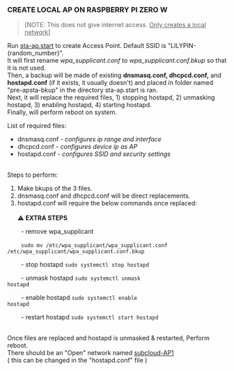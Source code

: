 ### CREATE LOCAL AP ON RASPBERRY PI ZERO W
>[NOTE: This does not give internet access.  <ins>Only creates a local network</ins>]

Run [sta-ap.start](https://github.com/TROUBLESOM0/LilyPin/blob/b9e88e76c2e1648bf5a3e136397312ed4aaf1bb0/sta-ap/sta-ap.start) to create Access Point.  Default SSID is "LILYPIN-{random_number}".<br>
It will first rename *wpa_supplicant.conf* to *wpa_supplicant.conf.bkup* so that it is not used.<br>
Then, a backup will be made of existing **dnsmasq.conf, dhcpcd.conf,** and **hostapd.conf** (if it exists, it usually doesn't) and placed in folder named "pre-apsta-bkup" in the directory sta-ap.start is ran.<br>
Next, it will replace the required files, 1) stopping hostapd, 2) unmasking hostapd, 3) enabling hostapd, 4) starting hostapd.<br>
Finally, will perform reboot on system.

List of required files:
- dnsmasq.conf - *configures ip range and interface*
- dhcpcd.conf - *configures device ip as AP*
- hostapd.conf - *configures SSID and security settings*
<br>
Steps to perform:

1. Make bkups of the 3 files.
2. dnsmasq.conf and dhcpcd.conf will be direct replacements.
3. hostapd.conf will require the below commands once replaced:
<br></br>
:warning: **EXTRA STEPS**

&nbsp; &nbsp; &nbsp; &nbsp; - remove wpa_supplicant 

&nbsp; &nbsp; &nbsp; &nbsp; <code>sudo mv /etc/wpa_supplicant/wpa_supplicant.conf /etc/wpa_supplicant/wpa_supplicant.conf.bkup</code>

&nbsp; &nbsp; &nbsp; &nbsp; - stop hostapd <code>sudo systemctl stop hostapd</code>

&nbsp; &nbsp; &nbsp; &nbsp; - unmask hostapd <code>sudo systemctl unmask hostapd</code>

&nbsp; &nbsp; &nbsp; &nbsp; - enable hostapd <code>sudo systemctl enable hostapd</code>

&nbsp; &nbsp; &nbsp; &nbsp; - restart hostapd <code>sudo systemctl start hostapd</code>
<br>
<br>

Once files are replaced and hostapd is unmasked & restarted, Perform reboot.<br>
There should be an "Open" network named <ins> subcloud-AP1 </ins><br>
( this can be changed in the "hostapd.conf" file )

